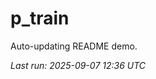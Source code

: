 # p_train

Auto-updating README demo.

<!--START_SECTION:status-->
_Last run: 2025-09-07 12:36 UTC_
<!--END_SECTION:status-->



































































































































































































































































































































































































































